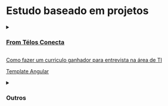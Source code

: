 
# Estudo baseado em projetos




<details markdown='1'><summary>

###  [From Télos Conecta](https://www.youtube.com/@telosconecta)
 
</summary>



- [OnCode #1](https://www.youtube.com/watch?v=2wXNMf1xGFk)
- [OnCode #2](https://www.youtube.com/watch?v=krMpowugxIE)
- [OnCode #3](https://www.youtube.com/watch?v=XRJJyzIjmAw)
- [OnCode #4](https://www.youtube.com/watch?v=awShnbz0JOE)

</details>



[Como fazer um curriculo ganhador para entrevista na área de TI](https://www.youtube.com/watch?v=q2gWYfghRYc)

[Template Angular](https://www.canva.com/design/DAFznpJKa2I/K_rbL2B7yt3a2W5nagxveA/view?utm_content=DAFznpJKa2I&utm_campaign=designshare&utm_medium=link&utm_source=publishsharelink&mode=preview)




<details markdown='1'><summary>

###  Outros
 
</summary>

- [RESOLVENDO DESAFIO FRONTEND - PROJETO ANGULAR COMPLETO](https://www.youtube.com/watch?v=ozZXMkp8MnQ)

- [Curso Frontend com Angular - Projeto Completo - Car Sales](https://www.youtube.com/playlist?list=PL3BnmvPGPFcsexCWkInLYZubGiz7dYdED)

- [Spotify Angular Redesign](https://www.youtube.com/playlist?list=PLMFE0Mu3BVy63bmSR92QbTR_rU576VOxg)

- [Como Criar Um Website Completo Em Angular 13 Gratuito](https://www.youtube.com/playlist?list=PL2Dw5PtrD32xrArdBPydR3HunxA5JpMjM)

- [Angular](https://www.youtube.com/playlist?list=PLoBE72jMC_aL2-KIxOjBNxnoaDcvjGyhd)

- [Angular Projeto Netflix Clone](https://www.youtube.com/playlist?list=PLUO_OuMzpk6mklthDf4py5aRN1mneWVuu)

- [Curso Angular v13 - Tour of Heroes](https://www.youtube.com/playlist?list=PLqsayW8DhUmvtNlkDqYj99X73ts9FLK7j)

- [Curso prático de Angular](https://www.youtube.com/playlist?list=PLD416KoYNYnIH4wxkXOpDZ4QdMO0t-Jum)

- [Curso Angular para Iniciantes](https://www.youtube.com/playlist?list=PLWgD0gfm500Fhx8xSutDtEu8Q2hKTQpB9)

- [Curso Angular 8 do básico ao avanCado](https://www.youtube.com/playlist?list=PL4iwH9RF8xHnMnKewOLjDvTHzTmyxJNHF)

- [Curso Angular 9](https://www.youtube.com/playlist?list=PLdPPE0hUkt0rPyAkdhHIIquKbwrGUkvw3)

- [Construindo Progressive Web App's (PWA's) com Angular](https://www.youtube.com/playlist?list=PLn3kOoc0oI2cs0KHVq8FPODa8uWdkZJBo)

</details>